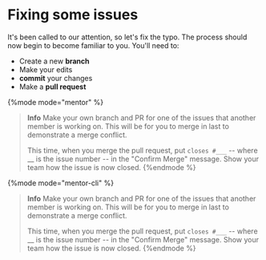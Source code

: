 # Fixing some issues

It's been called to our attention, so let's fix the typo. The process should now begin to become familiar to you. You'll need to:

* Create a new **branch**
* Make your edits
* **commit** your changes
* Make a **pull request**

{%mode mode="mentor" %}
> **Info** 
> Make your own branch and PR for one of the issues that another member is working on.  This will be for you to merge in last to demonstrate a merge conflict.
>
> This time, when you merge the pull request, put `closes #___` -- where __ is the issue number -- in the "Confirm Merge" message.  Show your team how the issue is now closed.
{%endmode %}

{%mode mode="mentor-cli" %}
> **Info** 
> Make your own branch and PR for one of the issues that another member is working on.  This will be for you to merge in last to demonstrate a merge conflict.
>
> This time, when you merge the pull request, put `closes #___` -- where __ is the issue number -- in the "Confirm Merge" message.  Show your team how the issue is now closed.
{%endmode %}
